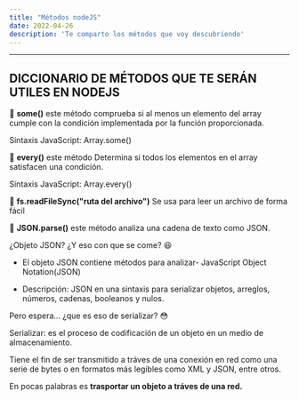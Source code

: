 ```yaml
---
title: "Métodos nodeJS"
date: 2022-04-26
description: 'Te comparto los métodos que voy descubriendo'
---
```


---

## DICCIONARIO DE MÉTODOS QUE TE SERÁN UTILES EN NODEJS

🍂 __some()__ este método comprueba si al menos un elemento del array cumple con la condición implementada por la función proporcionada.

Sintaxis JavaScript: Array.some()

🍂 __every()__ este método Determina si todos los elementos en el array satisfacen una condición.

Sintaxis JavaScript: Array.every()

🍂 __fs.readFileSync("ruta del archivo")__ Se usa para leer un archivo de forma fácil

🍂 __JSON.parse()__ este método analiza una cadena de texto como JSON.

¿Objeto JSON? ¿Y eso con que se come? 😆

- El objeto JSON contiene métodos para analizar- JavaScript Object Notation(JSON)

- Descripción: JSON en una sintaxis para serializar objetos, arreglos, números, cadenas, booleanos y nulos.

Pero espera... ¿que es eso de serializar? 😳

Serializar: es el proceso de codificación de un objeto en un medio de almacenamiento.

Tiene el fin de ser transmitido a tráves de una conexión en red como una serie de bytes o en formatos más legibles como  XML y JSON, entre otros.

En pocas palabras es __trasportar un objeto a tráves de una red.__
